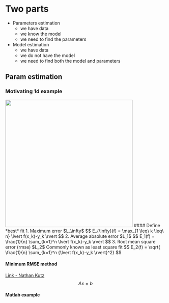 # Two parts
* Parameters estimation 
    * we have data
    * we know the model
    * we need to find the parameters
* Model estimation 
    * we have data
    * we do not have the model
    * we need to find both the model and parameters

    
## Param estimation
### Motivating 1d example
<img src = "/Users/asitkumar/Documents/GitHub/asitk/05_estimation/Documentation/sampleModelData.png" width = 400>    
#### Define *best* fit
1. Maximum error $L_\infty$
$$
E_{\infty}(f) = \max_{1 \leq\ k \leq\ n} \lvert f(x_k)-y_k \rvert
$$
2. Average absolute error $L_1$
$$
E_1(f) = \frac{1}{n} \sum_{k=1}^n \lvert f(x_k)-y_k \rvert
$$
3. Root mean square error (rmse) $L_2$   
Commonly known as least square fit
$$
E_2(f) = \sqrt{ \frac{1}{n} \sum_{k=1}^n {\lvert f(x_k)-y_k \rvert}^2}
$$

#### Minimum RMSE method
[Link - Nathan Kutz](https://youtu.be/3hz6Tb1i2FY?si=jSi0BpiRlpKPQTrw)
$$
Ax=b
$$


#### Matlab example